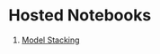 # Hosted Notebooks

1. [Model Stacking](http://nbviewer.jupyter.org/github/prakhar21/100-Days-of-ML/blob/master/day15/Model%20Stacking.ipynb)
